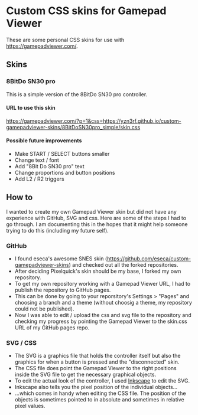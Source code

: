 # Custom CSS skins for Gamepad Viewer

These are some personal CSS skins for use with https://gamepadviewer.com/.

## Skins

### 8BitDo SN30 pro
This is a simple version of the 8BitDo SN30 pro controller.

#### URL to use this skin
https://gamepadviewer.com/?p=1&css=https://yzn3rf.github.io/custom-gamepadviewer-skins/8BitDoSN30pro_simple/skin.css

#### Possible future improvements
- Make START / SELECT buttons smaller
- Change text / font
- Add "8Bit Do SN30 pro" text
- Change proportions and button positions
- Add L2 / R2 triggers

## How to
I wanted to create my own Gamepad Viewer skin but did not have any experience with GitHub, SVG and css.
Here are some of the steps I had to go through. I am documenting this in the hopes that it might help someone trying to do this (including my future self).

### GitHub
- I found eseca's awesome SNES skin (https://github.com/eseca/custom-gamepadviewer-skins) and checked out all the forked repositories.
- After deciding Pixelquick's skin should be my base, I forked my own repository.
- To get my own repository working with a Gamepad Viewer URL, I had to publish the repository to GitHub pages.
- This can be done by going to your reporsitory's Settings > "Pages" and choosing a branch and a theme (without choosig a theme, my repository could not be published).
- Now I was able to edit / upload the css and svg file to the repository and checking my progress by pointing the Gamepad Viewer to the skin.css URL of my GitHub pages repo.

### SVG / CSS
- The SVG is a graphics file that holds the controller itself but also the graphics for when a button is pressed and the "disconnected" skin.
- The CSS  file does point the Gamepad Viewer to the right positions inside the SVG file to get the necessary graphical objects.
- To edit the actual look of the controller, I used [Inkscape](https://inkscape.org/) to edit the SVG.
- Inkscape also tells you the pixel position of the individual objects...
- ...which comes in handy when editing the CSS file. The position of the objects is sometimes pointed to in absolute and sometimes in relative pixel values.
